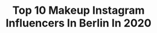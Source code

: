 ---
title: Top 10 Makeup Instagram Influencers In Berlin In 2020
description: >-
  Find top makeup Instagram influencers in Berlin in 2020. Most popular hashtags: #berlin #makeup #beauty #model.
platform: Instagram
profiles:
  - username: "styleblogmichelle"
    fullname: >-
      Michelle Skierka 🖤
    location: "Germany"
    followers: 7301
    engagement: 1241
    commentsToLikes: 0.156261
    id: ck8tbldlqw3ts0j789f3na16u
    verified: false
    hashtags: "#sexycurves, #gesundeern, #selfie, #wimpernstylistin"
  - username: "miriam"
    fullname: >-
      MIRIAM RAUTERT
    location: "Germany"
    followers: 29884
    engagement: 348
    commentsToLikes: 0.072006
    id: ck0vwpkcduyel0i19xsus4rpg
    verified: false
    hashtags: "#healthy, #missuniverse, #berlin, #la"
  - username: "nadjabenaissa"
    fullname: >-
      Nadja Benaissa
    location: "Germany"
    followers: 7574
    engagement: 878
    commentsToLikes: 0.058522
    id: ck5zoll1aqtnk0i14b32piwnx
    verified: false
    hashtags: "#stuttgart, #fashion, #autumn, #contrast"
  - username: "laratronick"
    fullname: >-
      L A R A - Model
    location: "Germany"
    followers: 4921
    engagement: 1705
    commentsToLikes: 0.051674
    id: ck6ugchpb27dy0j71i20ojrbf
    verified: false
    hashtags: "#brownhair, #beauty, #closeupphotography, #selfmade"
  - username: "lawrie_abei"
    fullname: >-
      Lawrie 🇬🇭
    location: "Germany"
    followers: 2324
    engagement: 1420
    commentsToLikes: 0.070808
    id: ck5cf1ndem5c30i11qycc81fg
    verified: false
    hashtags: "#photgraphy, #styling, #onlineshopping, #naturephotography"
  - username: "makeup.by.luc"
    fullname: >-
      • MAKE-UP & HAIR ARTIST •
    location: "Germany"
    followers: 5166
    engagement: 1034
    commentsToLikes: 0.267136
    id: ck6u736r2j7f90j71xjmp5588
    verified: false
    hashtags: "#giveaway, #pastelmakeup, #candymakeup, #augenmakeup"
  - username: "dianagabrielli"
    fullname: >-
      Diana Gabrielli
    location: "Germany"
    followers: 6592
    engagement: 359
    commentsToLikes: 0.021448
    id: ck600iszedony0i14i9ijjgp8
    verified: false
    hashtags: "#japanstyle, #staysafe, #club, #photoshooting"
  - username: "kalisiartan"
    fullname: >-
      Artan Kalisi
    location: "Germany"
    followers: 40031
    engagement: 100
    commentsToLikes: 0.104816
    id: ck0vv30xonb4m0i19sispcmzy
    verified: false
    hashtags: "#berlin, #show, #royalty, #cutcrease"
  - username: "berivanya_"
    fullname: >-
      Lifestyle | Fashion | Travel
    location: "Germany"
    followers: 8235
    engagement: 674
    commentsToLikes: 0.050807
    id: ck0vyi84i44id0i19kmj1yh1i
    verified: false
    hashtags: "#makeupartist, #dankeandiepflegekr, #ootd, #outfitlover"
  - username: "vanessa_blumhagen"
    fullname: >-
      Vanessa Blumhagen
    location: "Germany"
    followers: 131710
    engagement: 488
    commentsToLikes: 0.045138
    id: ck15ss9nzekoa0i19t42peljw
    verified: true
    hashtags: "#strongertogether, #urlaub, #berlinale, #itsyou"
---